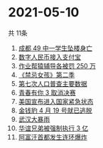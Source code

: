 # 2021-05-10
  共 11条

  <!-- BEGIN -->
  <!-- 最后更新时间:Mon May 10 2021 11:08:58 GMT+0000 (Coordinated Universal Time) -->
  1. [成都 49 中一学生坠楼身亡](https://www.zhihu.com/search?q=成都49中)
1. [数字人民币接入支付宝](https://www.zhihu.com/search?q=数字人民币)
1. [作业帮猿辅导各被罚 250 万](https://www.zhihu.com/search?q=作业帮猿辅导)
1. [《禁忌女孩》第二季](https://www.zhihu.com/search?q=禁忌女孩2)
1. [第七次人口普查主要数据](https://www.zhihu.com/search?q=七普数据)
1. [青春有你 3 取消决赛](https://www.zhihu.com/search?q=青春有你3)
1. [美国宣布进入国家紧急状态](https://www.zhihu.com/search?q=美国国家紧急状态)
1. [金钱豹 4 月 19 号就已逃脱](https://www.zhihu.com/search?q=杭州金钱豹)
1. [武汉大暴雨](https://www.zhihu.com/search?q=武汉暴雨)
1. [华谊兄弟被强制执行 3 亿](https://www.zhihu.com/search?q=华谊兄弟)
1. [阿富汗首都发生连环爆炸](https://www.zhihu.com/search?q=阿富汗爆炸)
  <!-- END -->
  